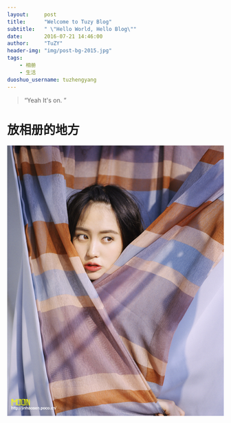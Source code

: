 ```yaml
---
layout:     post
title:      "Welcome to Tuzy Blog"
subtitle:   " \"Hello World, Hello Blog\""
date:       2016-07-21 14:46:00
author:     "TuZY"
header-img: "img/post-bg-2015.jpg"
tags:
    - 相册
    - 生活
duoshuo_username: tuzhengyang
---
```


> “Yeah It's on. ”

# 放相册的地方

![image](/img/moon01.jpg)
